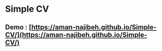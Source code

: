 # Simple CV
## Demo : [https://aman-najibeh.github.io/Simple-CV/](https://aman-najibeh.github.io/Simple-CV/)

